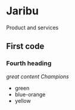 # Jaribu
Product and services
## First code
### Fourth heading
_great content_
*Champions*

- green
- blue-orange
- yellow

